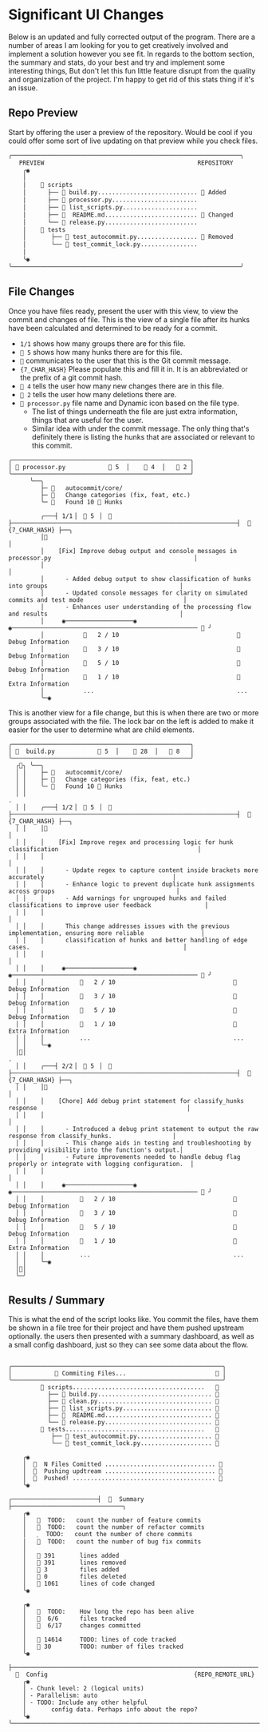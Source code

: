 # Significant UI  Changes

Below is an updated and fully corrected output of the program. There are a number of areas I am looking for you to get creatively involved and implement a solution however you see fit. In regards to the bottom section, the summary and stats, do your best and try and implement some interesting things, But don't let this fun little feature disrupt from the quality and organization of the project. I'm happy to get rid of this stats thing if it's an issue.


## Repo Preview

Start by offering the user a preview of the repository. Would be cool if you could offer some sort of live updating on that preview while you check files.
```bash
╭────────────────────────────────────────────────────────────────╮
   PREVIEW                                           REPOSITORY
    ╭◉
    │
    │     scripts
    │      ├──  build.py............................  Added
    │      ├──  processor.py........................
    │      ├──  list_scripts.py.....................
    │      ├── 󰂺  README.md..........................  Changed
    │      └──  release.py..........................
    │     tests
    │       ├──  test_autocommit.py.................  Removed
    │       └──  test_commit_lock.py................
    │
    ╰◉
╰────────────────────────────────────────────────────────────────╯
```

## File Changes
Once you have files ready, present the user with this view, to view the commit and changes of file. This is the view of a single file after its hunks have been calculated and determined to be ready for a commit.
- `1/1` shows how many groups there are for this file.
- ` 5` shows how many hunks there are for this file.
- `  ` communicates to the user that this is the Git commit message.
- `{7_CHAR_HASH}` Please populate this and fill it in. It is an abbreviated or the prefix of a git commit hash.
- ` 4` tells the user how many new changes there are in this file.
- ` 2` tells the user how many deletions there are.
- ` processor.py` file name and Dynamic icon based on the file type.
  - The list of things underneath the file are just extra information, things that are useful for the user.
  - Similar idea with under the commit message. The only thing that's definitely there is listing the hunks that are associated or relevant to this commit.
```
╭──────────────────────────────────────────────────╮
│  processor.py             5  │     4  │    2 │
╰──────────────────────────────────────────────────╯
      ╰──╮
         ├─    autocommit/core/
         ├─    Change categories (fix, feat, etc.)
         ╰─    Found 10  Hunks

         ╭───┤ 1/1▕   5 ▕    ├───────────────────────────────────────────────────────────────┤   {7_CHAR_HASH} ├──╮
         │                                                                                                          │
         │    [Fix] Improve debug output and console messages in processor.py                                        │
         │                                                                                                           │
         │      - Added debug output to show classification of hunks into groups                                     │
         │      - Updated console messages for clarity on simulated commits and test mode                            │
         │      - Enhances user understanding of the processing flow and results                                     │
         │     ◉───────────────────◉                         ◉────────────────────────────────────────────────────  ╯
         │              2 / 10                                   Debug Information
         │              3 / 10                                   Debug Information
         │              5 / 10                                   Debug Information
         │              1 / 10                                   Extra Information
         │           ...                                        ...
         ╰─◉

```

This is another view for a file change, but this is when there are two or more groups associated with the file. The lock bar on the left is added to make it easier for the user to determine what are child elements.

```
╭──────────────────────────────────────────────────╮
│   build.py             5  │     28  │    8   │
╰──────────────────────────────────────────────────╯
  ╭╮ ╰──╮
  │ │    ├─    autocommit/core/
  │ │    ├─    Change categories (fix, feat, etc.)
  │ │    ╰─    Found 10  Hunks
  │ │                                                                                                                  .
  │ │    ╭───┤ 1/2▕   5 ▕    ├───────────────────────────────────────────────────────────────┤   {7_CHAR_HASH} ├──╮
  │ │    │                                                                                                          │
  │ │    │    [Fix] Improve regex and processing logic for hunk classification                                       │
  │ │    │                                                                                                           │
  │ │    │      - Update regex to capture content inside brackets more accurately                                    │
  │ │    │      - Enhance logic to prevent duplicate hunk assignments across groups                                  │
  │ │    │      - Add warnings for ungrouped hunks and failed classifications to improve user feedback               │
  │ │    │                                                                                                           │
  │ │    │      This change addresses issues with the previous implementation, ensuring more reliable                │
  │ │    │      classification of hunks and better handling of edge cases.                                           │
  │ │    │                                                                                                           │
  │ │    │     ◉───────────────────◉                         ◉────────────────────────────────────────────────────  ╯
  │ │    │             2 / 10                                   Debug Information
  │ │    │             3 / 10                                   Debug Information
  │ │    │             5 / 10                                   Debug Information
  │ │    │             1 / 10                                   Extra Information
  │ │    │          ...                                        ...
  │ │    ╰─◉
  ││                                                                                                                 .
  │ │    ╭───┤ 2/2▕   5 ▕    ├───────────────────────────────────────────────────────────────┤   {7_CHAR_HASH} ├──╮
  │ │    │                                                                                                          │
  │ │    │    [Chore] Add debug print statement for classify_hunks response                                          │
  │ │    │                                                                                                           │
  │ │    │      - Introduced a debug print statement to output the raw response from classify_hunks.                 │
  │ │    │      - This change aids in testing and troubleshooting by providing visibility into the function's output.│
  │ │    │      - Future improvements needed to handle debug flag properly or integrate with logging configuration.  │
  │ │    │                                                                                                           │
  │ │    │     ◉───────────────────◉                         ◉────────────────────────────────────────────────────  ╯
  │ │    │             2 / 10                                   Debug Information
  │ │    │             3 / 10                                   Debug Information
  │ │    │             5 / 10                                   Debug Information
  │ │    │             1 / 10                                   Extra Information
  │ │    │          ...                                        ...
  │ │    ╰─◉
  ││
  ╰─╯

```


## Results / Summary

This is what the end of the script looks like. You commit the files, have them be shown in a file tree for their project and have them pushed upstream optionally. the users then presented with a summary dashboard, as well as a small config dashboard, just so they can see some data about the flow.
```

╭───────────────────────────────────────────────────────────╮
│             Commiting Files...                          │
╰───────────────────────────────────────────────────────────╯
          scripts.....................................   
           ├──  build.py................................ 
           ├──  clean.py................................ 
           ├──  list_scripts.py......................... 
           ├── 󰂺  README.md.............................. 
           └──  release.py.............................. 
          tests.......................................   
            ├──  test_autocommit.py..................... 
            └──  test_commit_lock.py.................... 

    ╭◉
    │    N Files Comitted ............................... 
    │    Pushing updtream ............................... 
    │    Pushed! ........................................ 
    ╰◉

╭────────────────────────┤    Summary  ├───────────────────────────────╮
    ╭◉
    │     TODO:   count the number of feature commits
    │     TODO:   count the number of refactor commits
    │     TODO:   count the number of chore commits
    │     TODO:   count the number of bug fix commits
    │
    │    391       lines added
    │    391       lines removed
    │    3         files added
    │    0         files deleted
    │    1061      lines of code changed
    ╰◉

    ╭◉
    │     TODO:    How long the repo has been alive
    │     6/6      files tracked
    │     6/17     changes committed
    │
    │    14614     TODO: lines of code tracked
    │    30        TODO: number of files tracked
    ╰◉

├─────────────────────────────────────────────────────────────────────├
    Config                                         {REPO_REMOTE_URL}
    ╭◉
    │ - Chunk level: 2 (logical units)
    │ - Parallelism: auto
    │ - TODO: Include any other helpful
    │       config data. Perhaps info about the repo?
    ╰◉
╰─────────────────────────────────────────────────────────────────────╯
```
